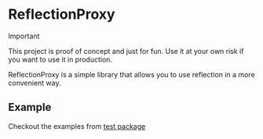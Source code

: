 # ReflectionProxy

> [!IMPORTANT]
> This project is proof of concept and just for fun. 
> Use it at your own risk if you want to use it in production.

ReflectionProxy is a simple library that allows you to use reflection in a more convenient way.

## Example

Checkout the examples from [test package](/src/test/java/com/ericlam/me/reflectionproxy/TestReflectionProxy.java)
